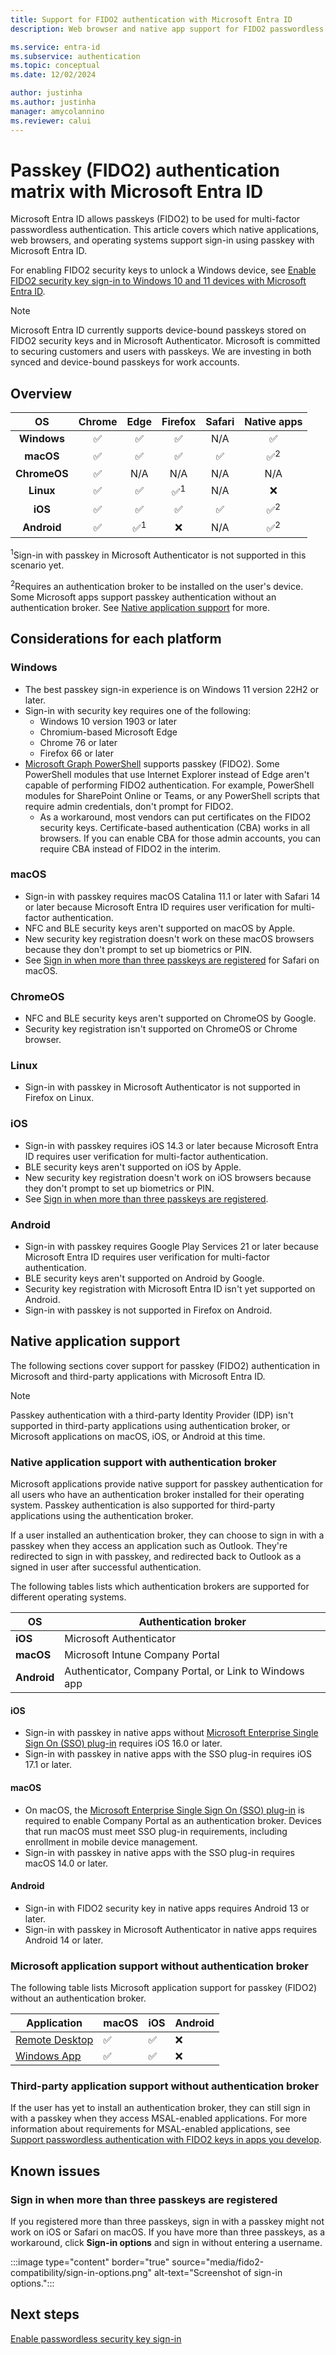 ```yaml
---
title: Support for FIDO2 authentication with Microsoft Entra ID
description: Web browser and native app support for FIDO2 passwordless authentication using Microsoft Entra ID.

ms.service: entra-id
ms.subservice: authentication
ms.topic: conceptual
ms.date: 12/02/2024

author: justinha
ms.author: justinha
manager: amycolannino
ms.reviewer: calui
---
```

# Passkey (FIDO2) authentication matrix with Microsoft Entra ID

Microsoft Entra ID allows passkeys (FIDO2) to be used for multi-factor passwordless authentication. This article covers which native applications, web browsers, and operating systems support sign-in using passkey with Microsoft Entra ID.

For enabling FIDO2 security keys to unlock a Windows device, see [Enable FIDO2 security key sign-in to Windows 10 and 11 devices with Microsoft Entra ID](#/authentication/howto-authentication-passwordless-security-key-windows).

> [!NOTE]
> Microsoft Entra ID currently supports device-bound passkeys stored on FIDO2 security keys and in Microsoft Authenticator. Microsoft is committed to securing customers and users with passkeys. We are investing in both synced and device-bound passkeys for work accounts.

## Overview

| OS  | Chrome | Edge | Firefox | Safari | Native apps |
|:---:|:------:|:----:|:-------:|:------:|:------:|
| **Windows**  | &#x2705; | &#x2705; | &#x2705; | N/A | &#x2705; |
| **macOS**  | &#x2705; | &#x2705; | &#x2705; | &#x2705; | &#x2705;<sup>2</sup> |
| **ChromeOS**  | &#x2705; | N/A | N/A | N/A | N/A |
| **Linux**  | &#x2705; | &#x2705; | &#x2705;<sup>1</sup> | N/A | &#10060; |
| **iOS**  | &#x2705; | &#x2705; | &#x2705; | &#x2705; | &#x2705;<sup>2</sup> |
| **Android**  | &#x2705; | &#x2705;<sup>1</sup> | &#10060; | N/A | &#x2705;<sup>2</sup> |

<sup>1</sup>Sign-in with passkey in Microsoft Authenticator is not supported in this scenario yet.

<sup>2</sup>Requires an authentication broker to be installed on the user's device. Some Microsoft apps support passkey authentication without an authentication broker. See [Native application support](#native-application-support) for more.

## Considerations for each platform

### Windows
- The best passkey sign-in experience is on Windows 11 version 22H2 or later.
- Sign-in with security key requires one of the following:
  - Windows 10 version 1903 or later
  - Chromium-based Microsoft Edge
  - Chrome 76 or later
  - Firefox 66 or later
- [Microsoft Graph PowerShell](/powershell/microsoftgraph/overview) supports passkey (FIDO2). Some PowerShell modules that use Internet Explorer instead of Edge aren't capable of performing FIDO2 authentication. For example, PowerShell modules for SharePoint Online or Teams, or any PowerShell scripts that require admin credentials, don't prompt for FIDO2.
  - As a workaround, most vendors can put certificates on the FIDO2 security keys. Certificate-based authentication (CBA) works in all browsers. If you can enable CBA for those admin accounts, you can require CBA instead of FIDO2 in the interim. 

### macOS
- Sign-in with passkey requires macOS Catalina 11.1 or later with Safari 14 or later because Microsoft Entra ID requires user verification for multi-factor authentication.
- NFC and BLE security keys aren't supported on macOS by Apple.
- New security key registration doesn't work on these macOS browsers because they don't prompt to set up biometrics or PIN.
- See [Sign in when more than three passkeys are registered](#sign-in-when-more-than-three-passkeys-are-registered) for Safari on macOS.

### ChromeOS
- NFC and BLE security keys aren't supported on ChromeOS by Google.
- Security key registration isn't supported on ChromeOS or Chrome browser.

### Linux
- Sign-in with passkey in Microsoft Authenticator is not supported in Firefox on Linux.

### iOS
- Sign-in with passkey requires iOS 14.3 or later because Microsoft Entra ID requires user verification for multi-factor authentication.
- BLE security keys aren't supported on iOS by Apple.
- New security key registration doesn't work on iOS browsers because they don't prompt to set up biometrics or PIN.
- See [Sign in when more than three passkeys are registered](#sign-in-when-more-than-three-passkeys-are-registered).

### Android
- Sign-in with passkey requires Google Play Services 21 or later because Microsoft Entra ID requires user verification for multi-factor authentication.
- BLE security keys aren't supported on Android by Google.
- Security key registration with Microsoft Entra ID isn't yet supported on Android.
- Sign-in with passkey is not supported in Firefox on Android.

## Native application support

The following sections cover support for passkey (FIDO2) authentication in Microsoft and third-party applications with Microsoft Entra ID.

> [!NOTE]
> Passkey authentication with a third-party Identity Provider (IDP) isn't supported in third-party applications using authentication broker, or Microsoft applications on macOS, iOS, or Android at this time.

### Native application support with authentication broker

Microsoft applications provide native support for passkey authentication for all users who have an authentication broker installed for their operating system. Passkey authentication is also supported for third-party applications using the authentication broker.

If a user installed an authentication broker, they can choose to sign in with a passkey when they access an application such as Outlook. They're redirected to sign in with passkey, and redirected back to Outlook as a signed in user after successful authentication.

The following tables lists which authentication brokers are supported for different operating systems.

| OS | Authentication broker           |
|----|---------------------------------|
| **iOS** | Microsoft Authenticator         |
| **macOS** | Microsoft Intune Company Portal |
| **Android** | Authenticator, Company Portal, or Link to Windows app |

#### iOS
- Sign-in with passkey in native apps without [Microsoft Enterprise Single Sign On (SSO) plug-in](~/identity-platform/apple-sso-plugin.md) requires iOS 16.0 or later.
- Sign-in with passkey in native apps with the SSO plug-in requires iOS 17.1 or later.

#### macOS
- On macOS, the [Microsoft Enterprise Single Sign On (SSO) plug-in](~/identity-platform/apple-sso-plugin.md) is required to enable Company Portal as an authentication broker. Devices that run macOS must meet SSO plug-in requirements, including enrollment in mobile device management.
- Sign-in with passkey in native apps with the SSO plug-in requires macOS 14.0 or later.

#### Android
- Sign-in with FIDO2 security key in native apps requires Android 13 or later.
- Sign-in with passkey in Microsoft Authenticator in native apps requires Android 14 or later.

### Microsoft application support without authentication broker 

The following table lists Microsoft application support for passkey (FIDO2) without an authentication broker. 

| Application    | macOS    | iOS      | Android  |
|----------------|----------|----------|----------|
| [Remote Desktop](/azure/virtual-desktop/compare-remote-desktop-clients) | &#x2705; | &#x2705; | &#10060; |
| [Windows App](/windows-app/compare-platforms-features)  | &#x2705; | &#x2705; | &#10060; |

### Third-party application support without authentication broker

If the user has yet to install an authentication broker, they can still sign in with a passkey when they access MSAL-enabled applications. For more information about requirements for MSAL-enabled applications, see [Support passwordless authentication with FIDO2 keys in apps you develop](~/identity-platform/support-fido2-authentication.md).

## Known issues

### Sign in when more than three passkeys are registered

If you registered more than three passkeys, sign in with a passkey might not work on iOS or Safari on macOS. If you have more than three passkeys, as a workaround, click **Sign-in options** and sign in without entering a username.

:::image type="content" border="true" source="media/fido2-compatibility/sign-in-options.png" alt-text="Screenshot of sign-in options.":::

## Next steps
[Enable passwordless security key sign-in](./howto-authentication-passwordless-security-key.md)

<!--Image references-->
[y]: ./media/fido2-compatibility/yes.png
[n]: ./media/fido2-compatibility/no.png
